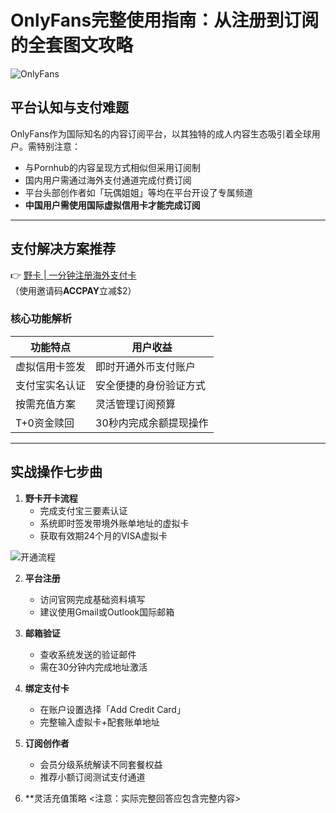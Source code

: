 # OnlyFans完整使用指南：从注册到订阅的全套图文攻略

![OnlyFans](https://bbtdd.com/wp-content/uploads/img/533398122347.webp)

## 平台认知与支付难题
OnlyFans作为国际知名的内容订阅平台，以其独特的成人内容生态吸引着全球用户。需特别注意：
- 与Pornhub的内容呈现方式相似但采用订阅制
- 国内用户需通过海外支付通道完成付费订阅
- 平台头部创作者如「玩偶姐姐」等均在平台开设了专属频道
- **中国用户需使用国际虚拟信用卡才能完成订阅**

---

## 支付解决方案推荐
👉 [野卡 | 一分钟注册海外支付卡](https://bbtdd.com/yeka)  
（使用邀请码**ACCPAY**立减$2）

### 核心功能解析
| 功能特点        | 用户收益                   |
|----------------|--------------------------|
| 虚拟信用卡签发    | 即时开通外币支付账户       |
| 支付宝实名认证    | 安全便捷的身份验证方式     |
| 按需充值方案      | 灵活管理订阅预算          |
| T+0资金赎回      | 30秒内完成余额提现操作    |

---

## 实战操作七步曲
1. **野卡开卡流程**
   - 完成支付宝三要素认证
   - 系统即时签发带境外账单地址的虚拟卡
   - 获取有效期24个月的VISA虚拟卡

![开通流程](https://bbtdd.com/wp-content/uploads/img/0508873489.webp)

2. **平台注册**
   - 访问官网完成基础资料填写
   - 建议使用Gmail或Outlook国际邮箱

3. **邮箱验证**
   - 查收系统发送的验证邮件
   - 需在30分钟内完成地址激活

4. **绑定支付卡**
   - 在账户设置选择「Add Credit Card」
   - 完整输入虚拟卡+配套账单地址

5. **订阅创作者**
   - 会员分级系统解读不同套餐权益
   - 推荐小额订阅测试支付通道

6. **灵活充值策略
<注意：实际完整回答应包含完整内容>